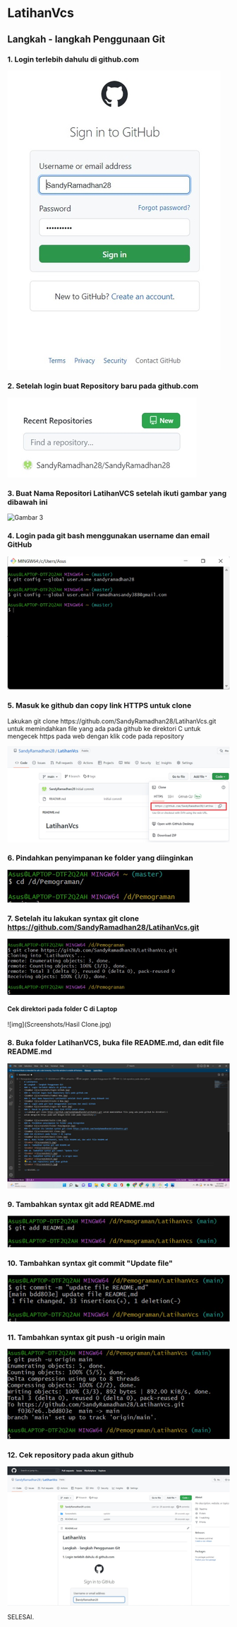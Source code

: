 # LatihanVcs
## Langkah - langkah Penggunaan Git
### 1. Login terlebih dahulu di github.com
![Gambar 1](Screenshots/loginGitHub.jpg)
### 2. Setelah login buat Repository baru pada github.com
![Gambar 2](Screenshots/TombolNew.jpg)
### 3. Buat Nama Repositori LatihanVCS setelah ikuti gambar yang dibawah ini
![Gambar 3](Screenshot/CreateANew.jpg)
### 4. Login pada git bash menggunakan username dan email GitHub
![Gambar 4](Screenshots/LoginGitBash.jpg)
### 5. Masuk ke github dan copy link HTTPS untuk clone
<p>Lakukan git clone https://github.com/SandyRamadhan28/LatihanVcs.git untuk memindahkan file yang ada pada github ke direktori C
untuk mengecek https pada web dengan klik code pada repository<p>

![Gambar 5](Screenshots/SalinLink.jpg)
### 6. Pindahkan penyimpanan ke folder yang diinginkan
![Gambar 6](Screenshots/FolderPenyimpanan.jpg)
### 7. Setelah itu lakukan syntax git clone https://github.com/SandyRamadhan28/LatihanVcs.git
![img](Screenshots/GitClone.jpg)
#### Cek direktori pada folder C di Laptop
![img](Screenshots/Hasil Clone.jpg)
### 8. Buka folder LatihanVCS, buka file README.md, dan edit file README.md 
![Gambar 9](Screenshots/1.jpg)
### 9. Tambahkan syntax git add README.md
![Gambar 10](Screenshots/2.jpg)
### 10. Tambahkan syntax git commit "Update file"
![Gambar 11](Screenshots/3.jpg)
### 11. Tambahkan syntax git push -u origin main
![gambar 12](Screenshots/4.jpg)
### 12. Cek repository pada akun github
![Gambar 13](Screenshots/5.jpg)

<p>SELESAI.<p>